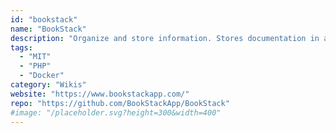 ```yaml
---
id: "bookstack"
name: "BookStack"
description: "Organize and store information. Stores documentation in a book like fashion."
tags:
  - "MIT"
  - "PHP"
  - "Docker"
category: "Wikis"
website: "https://www.bookstackapp.com/"
repo: "https://github.com/BookStackApp/BookStack"
#image: "/placeholder.svg?height=300&width=400"
---
```


